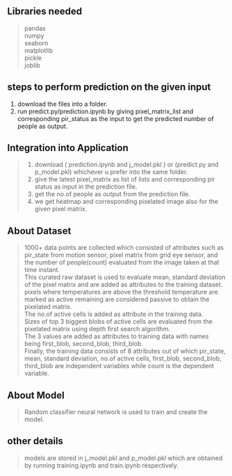 ## Libraries needed
> pandas<br>
> numpy<br>
> seaborn<br>
> matplotlib<br>
> pickle<br>
> joblib<br>

## steps to perform prediction on the given input
1) download the files into a folder.
2) run predict.py/prediction.ipynb by giving pixel_matrix_list and corresponding pir_status as the input to get the predicted number of people as output.

## Integration into Application
> 1) download ( prediction.ipynb and j_model.pkl ) or (predict.py and p_model.pkl) whichever u prefer into the same folder.
> 2) give the latest  pixel_matrix as list of lists and corresponding pir status as input in the prediction file.
> 3) get the no.of people as output from the prediction file.
> 4) we get heatmap and corresponding pixelated image also for the given pixel matrix.

## About Dataset
> 1000+ data points are collected which consisted of attributes such as pir_state from motion sensor, pixel matrix from grid eye sensor, and the number of people(count) evaluated from the image taken at that time instant.<br>
> This curated raw dataset is used to evaluate mean, standard deviation of the pixel matrix and are added as attributes to the training dataset.<br>
> pixels where temperatures are above the threshold temperature are marked as active  remaining are considered passive to obtain the pixelated matrix.<br>
> The no.of active cells is added as attribute in the training data.<br>
> Sizes of top 3 biggest blobs of active cells are evaluated from the pixelated matrix using depth first search algorithm.<br>
> The 3 values are added as attributes to training data with names being first_blob, second_blob, third_blob.<br>
> Finally, the training data consists of 8 attributes out of which pir_state, mean, standard deviation, no.of active cells, first_blob, second_blob, third_blob are independent variables while count is the dependent variable.<br>

## About Model
> Random classifier neural network is used to train and create the model.<br>
> 
> 

## other details
> models are stored in j_model.pkl and p_model.pkl which are obtained by running training.ipynb and train.ipynb respectively.

